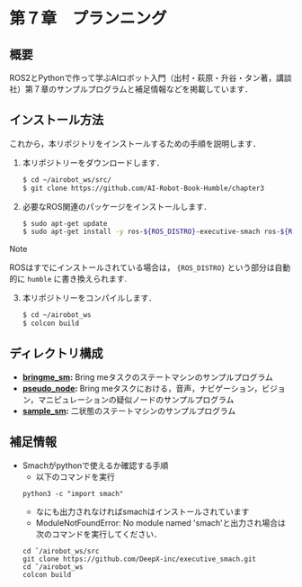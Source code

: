 # 第７章　プランニング
## 概要
ROS2とPythonで作って学ぶAIロボット入門（出村・萩原・升谷・タン著，講談社）第７章のサンプルプログラムと補足情報などを掲載しています．

## インストール方法
これから，本リポジトリをインストールするための手順を説明します．

1. 本リポジトリーをダウンロードします．
   ```bash
   $ cd ~/airobot_ws/src/
   $ git clone https://github.com/AI-Robot-Book-Humble/chapter3
   ```

2. 必要なROS関連のパッケージをインストールします．
   ```bash
   $ sudo apt-get update
   $ sudo apt-get install -y ros-${ROS_DISTRO}-executive-smach ros-${ROS_DISTRO}-flexbe-core
   ```
> [!NOTE]
> ROSはすでにインストールされている場合は， `{ROS_DISTRO}` という部分は自動的に `humble` に書き換えられます.

3. 本リポジトリーをコンパイルします．
   ```bash
   $ cd ~/airobot_ws
   $ colcon build
   ```

## ディレクトリ構成

- **[bringme_sm](https://github.com/AI-Robot-Book/chapter7/tree/master/bringme_sm):** Bring meタスクのステートマシンのサンプルプログラム
- **[pseudo_node](https://github.com/AI-Robot-Book/chapter7/tree/master/pseudo_node):** Bring meタスクにおける，音声，ナビゲーション，ビジョン，マニピュレーションの疑似ノードのサンプルプログラム
- **[sample_sm](https://github.com/AI-Robot-Book/chapter7/tree/master/sample_sm):** 二状態のステートマシンのサンプルプログラム
   
## 補足情報
- Smachがpythonで使えるか確認する手順
   - 以下のコマンドを実行
   ```
   python3 -c "import smach"
   ```
   - なにも出力されなければsmachはインストールされています
   - ModuleNotFoundError: No module named 'smach'と出力され場合は次のコマンドを実行してください．
   ```
   cd ˜/airobot_ws/src
   git clone https://github.com/DeepX-inc/executive_smach.git
   cd ˜/airobot_ws
   colcon build
   ```
